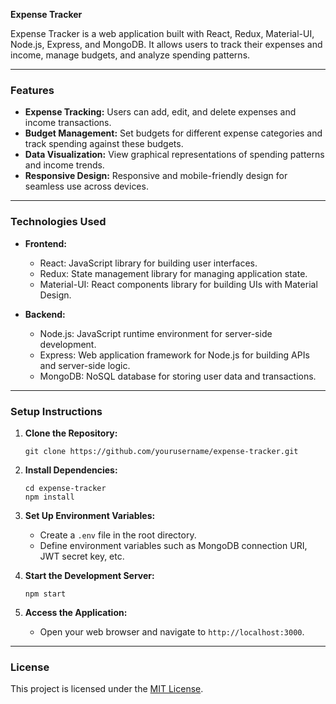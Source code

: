 **Expense Tracker**

Expense Tracker is a web application built with React, Redux, Material-UI, Node.js, Express, and MongoDB. It allows users to track their expenses and income, manage budgets, and analyze spending patterns.

---

### Features

- **Expense Tracking:** Users can add, edit, and delete expenses and income transactions.
- **Budget Management:** Set budgets for different expense categories and track spending against these budgets.
- **Data Visualization:** View graphical representations of spending patterns and income trends.
- **Responsive Design:** Responsive and mobile-friendly design for seamless use across devices.

---

### Technologies Used

- **Frontend:**
  - React: JavaScript library for building user interfaces.
  - Redux: State management library for managing application state.
  - Material-UI: React components library for building UIs with Material Design.
  
- **Backend:**
  - Node.js: JavaScript runtime environment for server-side development.
  - Express: Web application framework for Node.js for building APIs and server-side logic.
  - MongoDB: NoSQL database for storing user data and transactions.
  
---

### Setup Instructions

1. **Clone the Repository:**
   ```
   git clone https://github.com/yourusername/expense-tracker.git
   ```

2. **Install Dependencies:**
   ```
   cd expense-tracker
   npm install
   ```

3. **Set Up Environment Variables:**
   - Create a `.env` file in the root directory.
   - Define environment variables such as MongoDB connection URI, JWT secret key, etc.

4. **Start the Development Server:**
   ```
   npm start
   ```

5. **Access the Application:**
   - Open your web browser and navigate to `http://localhost:3000`.

---

### License

This project is licensed under the [MIT License](LICENSE).


